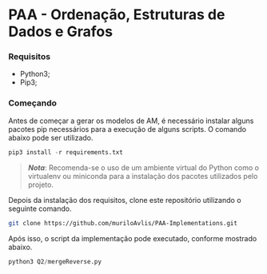 # PAA - Ordenação, Estruturas de Dados e Grafos

### Requisitos

- Python3;
- Pip3;

### Começando

Antes de começar a gerar os modelos de AM, é necessário instalar alguns pacotes pip necessários para a execução de alguns scripts. O comando abaixo pode ser utilizado. 

```python
pip3 install -r requirements.txt
```

> **_Nota_**: Recomenda-se o uso de um ambiente virtual do Python como o virtualenv ou miniconda para a instalação dos pacotes utilizados pelo projeto.

Depois da instalação dos requisitos, clone este repositório utilizando o seguinte comando.

```bash
git clone https://github.com/muriloAvlis/PAA-Implementations.git
```

Após isso, o script da implementação pode executado, conforme mostrado abaixo.

```python
python3 Q2/mergeReverse.py
```
